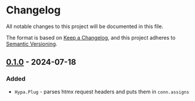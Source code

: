 # Changelog

All notable changes to this project will be documented in this file.

The format is based on [Keep a Changelog](https://keepachangelog.com/en/1.1.0/),
and this project adheres to [Semantic Versioning](https://semver.org/spec/v2.0.0.html).

## [0.1.0] - 2024-07-18

### Added

- `Hypa.Plug` - parses htmx request headers and puts them in `conn.assigns`

[0.1.0]: https://github.com/Cantido/hypa/releases/tag/v0.1.0
